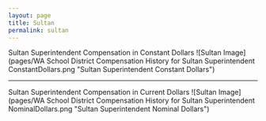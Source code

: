 ```yaml
---
layout: page
title: Sultan
permalink: sultan
---
```



Sultan Superintendent Compensation in Constant Dollars
![Sultan Image](pages/WA School District Compensation History for Sultan Superintendent ConstantDollars.png "Sultan Superintendent Constant Dollars")
___

Sultan Superintendent Compensation in Current Dollars
![Sultan Image](pages/WA School District Compensation History for Sultan Superintendent NominalDollars.png "Sultan Superintendent Nominal Dollars")